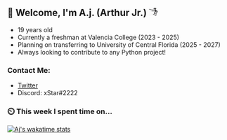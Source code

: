 ## 👋 Welcome, I'm A.j. (Arthur Jr.)    <img src="./assets/funny-dance.gif" height="20" width="20">


- 19 years old
- Currently a freshman at Valencia  College (2023 - 2025)
- Planning on transferring  to University of Central Florida (2025 - 2027)
- Always looking to contribute to any Python project!


### Contact Me:
- [Twitter](https://twitter.com/xStar2222)
- Discord: xStar#2222


### ⏲️ This week I spent time on...
[![Aj's wakatime stats](https://github-readme-stats.vercel.app/api/wakatime?username=xStar2222)](https://github.com/anuraghazra/github-readme-stats)
